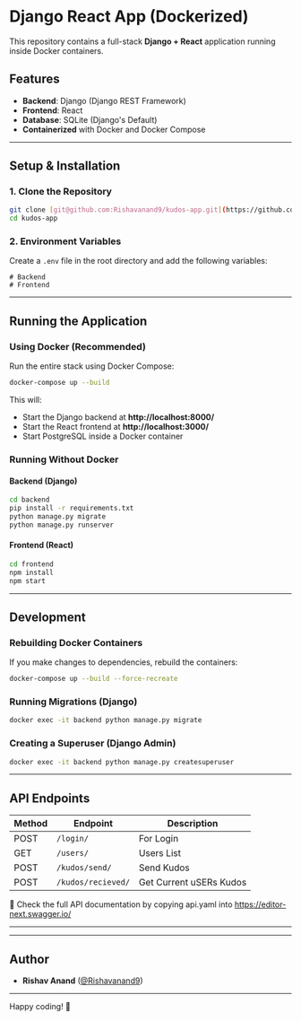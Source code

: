 # Django React App (Dockerized)

This repository contains a full-stack **Django + React** application running inside Docker containers.

## Features
- **Backend**: Django (Django REST Framework)
- **Frontend**: React 
- **Database**: SQLite (Django's Default)
- **Containerized** with Docker and Docker Compose

---

## Setup & Installation

### 1. Clone the Repository
```sh
git clone [git@github.com:Rishavanand9/kudos-app.git](https://github.com/Rishavanand9/kudos-app.git)
cd kudos-app  
```

### 2. Environment Variables
Create a `.env` file in the root directory and add the following variables:

```env
# Backend
# Frontend
```

---

## Running the Application

### Using Docker (Recommended)
Run the entire stack using Docker Compose:

```sh
docker-compose up --build  
```

This will:
- Start the Django backend at **http://localhost:8000/**
- Start the React frontend at **http://localhost:3000/**
- Start PostgreSQL inside a Docker container

### Running Without Docker

#### Backend (Django)
```sh
cd backend  
pip install -r requirements.txt  
python manage.py migrate  
python manage.py runserver  
```

#### Frontend (React)
```sh
cd frontend  
npm install  
npm start  
```

---

## Development

### Rebuilding Docker Containers
If you make changes to dependencies, rebuild the containers:
```sh
docker-compose up --build --force-recreate  
```

### Running Migrations (Django)
```sh
docker exec -it backend python manage.py migrate  
```

### Creating a Superuser (Django Admin)
```sh
docker exec -it backend python manage.py createsuperuser  
```

---

## API Endpoints  
| Method | Endpoint           | Description            |
|--------|--------------------|------------------------|
| POST    | `/login/`            | For Login          |
| GET   | `/users/` | Users List            |
| POST   | `/kudos/send/`| Send Kudos     |
| POST    | `/kudos/recieved/`      | Get Current uSERs Kudos       |

📌 Check the full API documentation by copying api.yaml into https://editor-next.swagger.io/

---

---

## Author  
- **Rishav Anand** ([@Rishavanand9](https://github.com/Rishavanand9))  

---

Happy coding! 🚀

